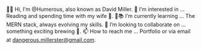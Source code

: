 👋🏻 Hi, I’m @Humerous, also known as David Miller.
👀 I’m interested in ... Reading and spending time with my wife 👰‍.
🌱📚 I’m currently learning ... The MERN stack, always evolving my skills.
💞️ I’m looking to collaborate on ... something exciting brewing 🍺.
📫 How to reach me ... Portfolio or via email at dangerous.millerster@gmail.com.
